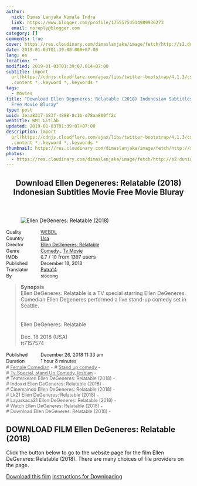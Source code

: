 ```yaml
---
author:
  nick: Dimas Lanjaka Kumala Indra
  link: https://www.blogger.com/profile/17555754514989936273
  email: noreply@blogger.com
category: []
comments: true
cover: https://res.cloudinary.com/dimaslanjaka/image/fetch/http://s2.dunia21.net/wp-content/uploads/2018/12/film-ellen-degeneres-relatable-2018-lk21.jpg
date: 2019-01-03T01:39:00.000+07:00
lang: en
location: ""
modified: 2019-01-03T01:39:07.014+07:00
subtitle: import
  url(https://cdnjs.cloudflare.com/ajax/libs/twitter-bootstrap/4.1.3/css/bootstrap.min.css);
  .content *,.keyword *,.keywords *
tags:
  - Movies
title: "Download Ellen Degeneres: Relatable (2018) Indonesian Subtitles Movie
  Free Movie Bluray"
type: post
uuid: 3eaa8317-b83f-4888-8c1b-d78aa800ff2c
webtitle: WMI Gitlab
updated: 2019-01-03T01:39:07+07:00
description: import
  url(https://cdnjs.cloudflare.com/ajax/libs/twitter-bootstrap/4.1.3/css/bootstrap.min.css);
  .content *,.keyword *,.keywords *
thumbnail: https://res.cloudinary.com/dimaslanjaka/image/fetch/http://s2.dunia21.net/wp-content/uploads/2018/12/film-ellen-degeneres-relatable-2018-lk21.jpg
photos:
  - https://res.cloudinary.com/dimaslanjaka/image/fetch/http://s2.dunia21.net/wp-content/uploads/2018/12/film-ellen-degeneres-relatable-2018-lk21.jpg
---
```


<div>  <style>  @import url("https://cdnjs.cloudflare.com/ajax/libs/twitter-bootstrap/4.1.3/css/bootstrap.min.css");  .content *,.keyword *,.keywords * { max-width:100%}  .keywords h3 { margin-right: 15px; color: #666 }   .keywords h3::before { content: "#"; }  .keywords h3::after { content: "-"; }  .content h3 { display: inline-block; }  .keywords h3 { display: block }  .content-wrapper {          position: relative      }      .content-wrapper::before {          background: -moz-linear-gradient(top, rgba(255, 255, 255, 0) 0, rgba(255, 255, 255, 1) 100%);          background: -webkit-linear-gradient(top, rgba(255, 255, 255, 0) 0, rgba(255, 255, 255, 1) 100%);          background: linear-gradient(to bottom, rgba(255, 255, 255, 0) 0, rgba(255, 255, 255, 1) 100%);          filter: progid: DXImageTransform.Microsoft.gradient(startColorstr='#00ffffff', endColorstr='#ffffff', GradientType=0);          bottom: 0;          left: 0;          position: absolute;          width: 100%;          color: #fff;          height: 50px;          /*content: '';*/          /*z-index: 3*/      }      .keywords h3 a {          color: #666      }      .content {          position: relative      }      .content h2,      .content h3 {          font-style: normal;          display: inline-block;          font-weight: 400;          margin: 0;          padding: 0;          font-size: 90%      }      .content-media,      .show-more {          font-size: 80%      }      .content h2 {          width: 90px      }      .content-poster {          margin-bottom: 10px      }  </style>  <article class="post"><header class="post-header"><h1 for="title"> <span class="notranslate">Download Ellen Degeneres: Relatable (2018) Indonesian Subtitles Movie Free Movie Bluray</span> </h1> </header><div class="content-wrapper" id="movie-detail"><div class="row toggle-more">  <div class="col-xs-2 content-poster"><figure><img src="https://res.cloudinary.com/dimaslanjaka/image/fetch/http://s2.dunia21.net/wp-content/uploads/2018/12/film-ellen-degeneres-relatable-2018-lk21.jpg" alt="Ellen DeGeneres: Relatable (2018)" title="Watch Ellen DeGeneres: Relatable (2018) Indonesian Subtitles Streaming Movie Download Free Online" class="img-thumbnail"></figure></div>  <div class="col-xs-10 content">  <div>  <h2> <span class="notranslate">Quality</span> </h2> <h3> <span class="notranslate"><a href="http://web-manajemen.blogspot.com/p/search.html?q=quality%20webdl" title="List of the latest and most complete films of WEBDL quality">WEBDL</a></span> </h3> </div>  <div>  <h2> <span class="notranslate">Country</span> </h2> <h3> <span class="notranslate"><a href="http://web-manajemen.blogspot.com/p/search.html?q=country%20usa" title="List of the latest and most complete films made in the USA">Usa</a></span> </h3> </div>  <div>  <h2> <span class="notranslate">Director</span> </h2> <h3> <span class="notranslate"><a href="http://web-manajemen.blogspot.com/p/search.html?q=director%20ellen%20degeneres%20relatable">Ellen DeGeneres: Relatable</a></span> </h3> </div>  <div>  <h2> <span class="notranslate">Genre</span> </h2> <h3> <span class="notranslate"><a href="http://web-manajemen.blogspot.com/p/search.html?q=genre%20comedy" title="List of the latest and most complete Genres films">Comedy</a> , <a href="http://web-manajemen.blogspot.com/p/search.html?q=genre%20tv%20movie" title="List of the latest and most complete Genres films">Tv Movie</a></span> </h3> </div>  <div>  <h2> <span class="notranslate">IMDb</span> </h2> <h3> <span class="notranslate">6.7</span> </h3> <span class="notranslate">/</span> <h3> <span class="notranslate">10</span> </h3> <span class="notranslate">from</span> <h3> <span class="notranslate">1397</span> </h3> <span class="notranslate">users</span> </div> <div>  <h2> <span class="notranslate">Published</span> </h2> <h3> <span class="notranslate">December 18, 2018</span> </h3> </div>  <div>  <h2> <span class="notranslate">Translator</span> </h2> <h3> <span class="notranslate"><a href="http://web-manajemen.blogspot.com/p/search.html?q=translator%20putra14">Putra14</a></span> </h3> </div>  <div>  <h2> <span class="notranslate">By</span> </h2> <h3> <span class="notranslate">siocong</span> </h3> </div>  <blockquote> <span class="notranslate"><strong>Synopsis</strong></span> <br><span class="notranslate">Ellen DeGeneres: Relatable is a TV special starring Ellen DeGeneres.</span> <span class="notranslate">Comedian Ellen Degeneres performed a live stand-up comedy set in Seattle.</span> <br><br><span><br></span> <span class="notranslate"><span>Ellen DeGeneres: Relatable</span></span> <span><br><br></span> <span class="notranslate"><span>Dec. 18 2018 (USA)</span></span> <span><br></span> <span class="notranslate"><span>tt7157574</span></span> </blockquote> <div>  <h2> <span class="notranslate">Published</span> </h2> <h3> <span class="notranslate">December 26, 2018 11:33 am</span> </h3> </div>  <div>  <h2> <span class="notranslate">Duration</span> </h2> <h3> <span class="notranslate">1 hour 8 minutes</span> </h3> </div>  <div class="keywords">  <h3> <span class="notranslate"><a href="http://web-manajemen.blogspot.com/p/search.html?q=tag%20female%20comedian">Female Comedian</a></span> </h3> <h3> <span class="notranslate"><a href="http://web-manajemen.blogspot.com/p/search.html?q=tag%20stand%20up%20comedy">Stand up comedy</a></span> </h3> <h3> <span class="notranslate"><a href="http://web-manajemen.blogspot.com/p/search.html?q=tag%20tv%20specialstand%20up%20comedylesbian">Tv Special, stand Up Comedy, lesbian</a></span> </h3> <h3> <span class="notranslate">Teaterkeren Ellen DeGeneres: Relatable (2018)</span> </h3> <h3> <span class="notranslate">Indoxxi Ellen DeGeneres: Relatable (2018)</span> </h3> <h3> <span class="notranslate">Cinemaindo Ellen DeGeneres: Relatable (2018)</span> </h3> <h3> <span class="notranslate">Lk21 Ellen DeGeneres: Relatable (2018)</span> </h3> <h3> <span class="notranslate">Layarkaca21 Ellen DeGeneres: Relatable (2018)</span> </h3> <h3> <span class="notranslate">Watch Ellen DeGeneres: Relatable (2018)</span> </h3> <h3> <span class="notranslate">Download Ellen DeGeneres: Relatable (2018)</span> </h3> </div>  </div>  </div></div></article><div class="download-movie" id="download-movie">  <h2> <span class="notranslate">DOWNLOAD FILM Ellen DeGeneres: Relatable (2018)</span> </h2> <p> <span class="notranslate">Click the button below to go to the website page for the film Ellen DeGeneres: Relatable (2018).</span> <span class="notranslate">There are many choices of file providers on the page.</span> </p> <a href="http://dl.layarkaca21.vip/get/ellen-degeneres-relatable-2018" target="_blank" class="btn btn-success" rel="noopener noreferer nofollow"><i class="fa-download"></i></a> <span class="notranslate"><a href="http://dl.layarkaca21.vip/get/ellen-degeneres-relatable-2018" target="_blank" class="btn btn-success" rel="noopener noreferer nofollow">Download this film</a></span> <a href="http://web-manajemen.blogspot.com/p/search.html?q=petunjuk%20cara%20download%20film" target="_blank" class="btn btn-default"><i class="fa-info-circled"></i></a> <span class="notranslate"><a href="http://web-manajemen.blogspot.com/p/search.html?q=petunjuk%20cara%20download%20film" target="_blank" class="btn btn-default">Instructions for Downloading</a></span> </div> </div>  <script src="https://codepen.io/dimaslanjaka/pen/aQRrbR.js"></script><script>document.querySelectorAll("pre,code");
  pretext.forEach(function (el) {
    el.classList.toggle("notranslate", true);
  });</script>